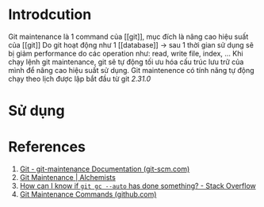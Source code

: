---
---
# Introdcution
Git maintenance là 1 command của [[git]], mục đích là nâng cao hiệu suất của [[git]]
Do git hoạt động như 1 [[database]] -> sau 1 thời gian sử dụng sẽ bị giảm performance do các operation như: read, write file, index, ... Khi chạy lệnh git maintenance, git sẽ tự động tối ưu hóa cấu trúc lưu trữ của mình để nâng cao hiệu suất sử dụng.
Git maintenence có tính năng tự động chạy theo lịch được lập bắt đầu từ git _2.31.0_

# Sử dụng


# References
1. [Git - git-maintenance Documentation (git-scm.com)](https://git-scm.com/docs/git-maintenance)
2. [Git Maintenance | Alchemists](https://www.alchemists.io/articles/git_maintenance/)
3. [How can I know if `git gc --auto` has done something? - Stack Overflow](https://stackoverflow.com/questions/45426297/how-can-i-know-if-git-gc-auto-has-done-something)
4. [Git Maintenance Commands (github.com)](https://gist.github.com/Zoramite/2039636)